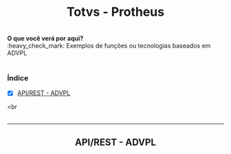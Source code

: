 <h1 align="center">Totvs - Protheus</h1>
<br>
<b>O que você verá por aqui?</b><br>
:heavy_check_mark: Exemplos de funções ou tecnologias baseados em ADVPL
<br><br>

### Índice

- [X] <a href="#api_rest">API/REST - ADVPL</a>

<br<br><br>
<hr>
<section class="api_rest" ><h2 align="center">API/REST - ADVPL</h2></section>






